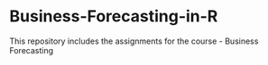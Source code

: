 # Business-Forecasting-in-R
This repository includes the assignments for the course - Business Forecasting
